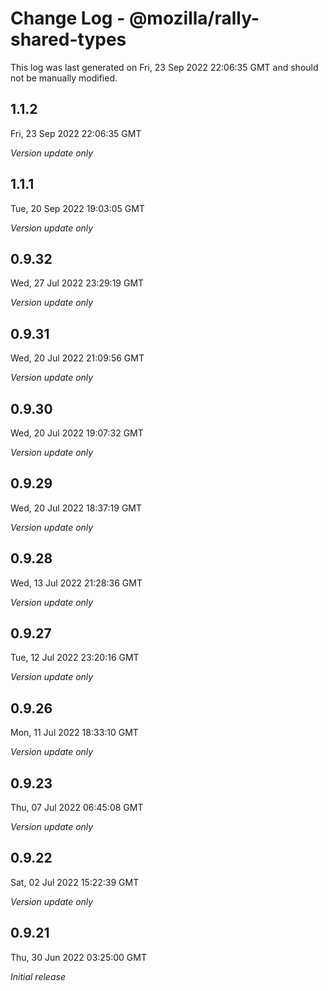 # Change Log - @mozilla/rally-shared-types

This log was last generated on Fri, 23 Sep 2022 22:06:35 GMT and should not be manually modified.

## 1.1.2
Fri, 23 Sep 2022 22:06:35 GMT

_Version update only_

## 1.1.1
Tue, 20 Sep 2022 19:03:05 GMT

_Version update only_

## 0.9.32
Wed, 27 Jul 2022 23:29:19 GMT

_Version update only_

## 0.9.31
Wed, 20 Jul 2022 21:09:56 GMT

_Version update only_

## 0.9.30
Wed, 20 Jul 2022 19:07:32 GMT

_Version update only_

## 0.9.29
Wed, 20 Jul 2022 18:37:19 GMT

_Version update only_

## 0.9.28
Wed, 13 Jul 2022 21:28:36 GMT

_Version update only_

## 0.9.27
Tue, 12 Jul 2022 23:20:16 GMT

_Version update only_

## 0.9.26
Mon, 11 Jul 2022 18:33:10 GMT

_Version update only_

## 0.9.23
Thu, 07 Jul 2022 06:45:08 GMT

_Version update only_

## 0.9.22
Sat, 02 Jul 2022 15:22:39 GMT

_Version update only_

## 0.9.21
Thu, 30 Jun 2022 03:25:00 GMT

_Initial release_

